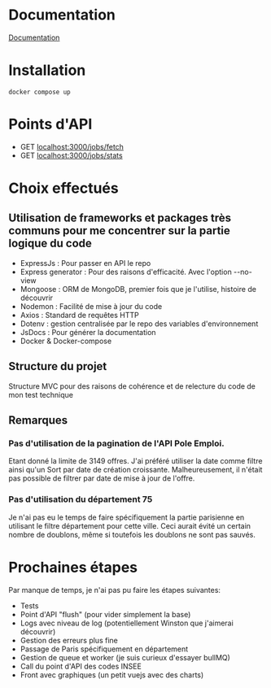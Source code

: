 # Documentation

[Documentation](./docs/index.html)

# Installation

`docker compose up`

# Points d'API

- GET [localhost:3000/jobs/fetch](localhost:3000/jobs/fetch)
- GET [localhost:3000/jobs/stats](localhost:3000/jobs/stats)

# Choix effectués

## Utilisation de frameworks et packages très communs pour me concentrer sur la partie logique du code

- ExpressJs : Pour passer en API le repo
- Express generator : Pour des raisons d'efficacité. Avec l'option --no-view
- Mongoose : ORM de MongoDB, premier fois que je l'utilise, histoire de découvrir
- Nodemon : Facilité de mise à jour du code
- Axios : Standard de requêtes HTTP
- Dotenv : gestion centralisée par le repo des variables d'environnement
- JsDocs : Pour générer la documentation
- Docker & Docker-compose

## Structure du projet

Structure MVC pour des raisons de cohérence et de relecture du code de mon test technique

## Remarques

### Pas d'utilisation de la pagination de l'API Pole Emploi.

Etant donné la limite de 3149 offres. J'ai préféré utiliser la date comme filtre ainsi qu'un Sort par date de création croissante. Malheureusement, il n'était pas possible de filtrer par date de mise à jour de l'offre.

### Pas d'utilisation du département 75

Je n'ai pas eu le temps de faire spécifiquement la partie parisienne en utilisant le filtre département pour cette ville. Ceci aurait évité un certain nombre de doublons, même si toutefois les doublons ne sont pas sauvés.

# Prochaines étapes

Par manque de temps, je n'ai pas pu faire les étapes suivantes:

- Tests
- Point d'API "flush" (pour vider simplement la base)
- Logs avec niveau de log (potentiellement Winston que j'aimerai découvrir)
- Gestion des erreurs plus fine
- Passage de Paris spécifiquement en département
- Gestion de queue et worker (je suis curieux d'essayer bullMQ)
- Call du point d'API des codes INSEE
- Front avec graphiques (un petit vuejs avec des charts)
